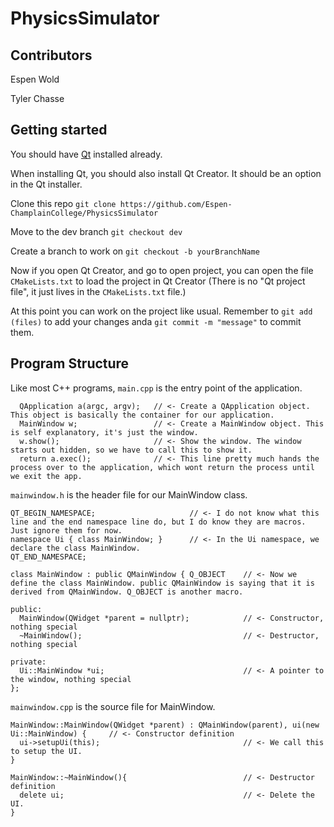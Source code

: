 # PhysicsSimulator

## Contributors

Espen Wold

Tyler Chasse
## Getting started

You should have [Qt](https://www.qt.io/download-qt-installer-oss) installed already.

When installing Qt, you should also install Qt Creator. It should be an option in the Qt installer.

Clone this repo `git clone https://github.com/Espen-ChamplainCollege/PhysicsSimulator`

Move to the dev branch `git checkout dev`

Create a branch to work on `git checkout -b yourBranchName`

Now if you open Qt Creator, and go to open project, you can open the file `CMakeLists.txt` to load the project in Qt Creator
(There is no "Qt project file", it just lives in the `CMakeLists.txt` file.)

At this point you can work on the project like usual. Remember to `git add (files)` to add your changes anda `git commit -m "message"` to commit them. 


## Program Structure

Like most C++ programs, `main.cpp` is the entry point of the application.
```
  QApplication a(argc, argv);   // <- Create a QApplication object. This object is basically the container for our application.
  MainWindow w;                 // <- Create a MainWindow object. This is self explanatory, it's just the window.
  w.show();                     // <- Show the window. The window starts out hidden, so we have to call this to show it.
  return a.exec();              // <- This line pretty much hands the process over to the application, which wont return the process until we exit the app.
```

`mainwindow.h` is the header file for our MainWindow class.

```
QT_BEGIN_NAMESPACE;                     // <- I do not know what this line and the end namespace line do, but I do know they are macros. Just ignore them for now.
namespace Ui { class MainWindow; }      // <- In the Ui namespace, we declare the class MainWindow.
QT_END_NAMESPACE;

class MainWindow : public QMainWindow { Q_OBJECT    // <- Now we define the class MainWindow. public QMainWindow is saying that it is derived from QMainWindow. Q_OBJECT is another macro.

public:
  MainWindow(QWidget *parent = nullptr);            // <- Constructor, nothing special
  ~MainWindow();                                    // <- Destructor, nothing special

private:
  Ui::MainWindow *ui;                               // <- A pointer to the window, nothing special
};
```

`mainwindow.cpp` is the source file for MainWindow.

```
MainWindow::MainWindow(QWidget *parent) : QMainWindow(parent), ui(new Ui::MainWindow) {     // <- Constructor definition
  ui->setupUi(this);                                // <- We call this to setup the UI.
}

MainWindow::~MainWindow(){                          // <- Destructor definition
  delete ui;                                        // <- Delete the UI.
}
```
